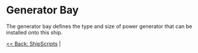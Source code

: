 # Generator Bay
The generator bay defines the type and size of power generator that can be installed onto this ship.

[<< Back: ShipScripts](../Ships/ShipScripts.md) |
